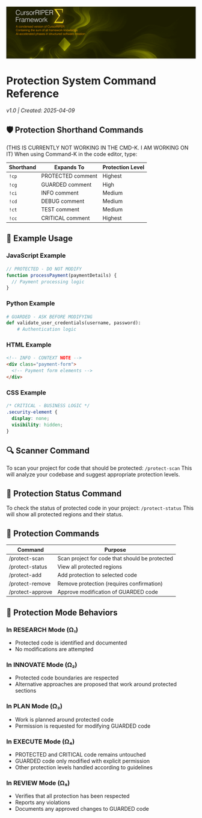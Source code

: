 ![CursorRIPER♦Σ](../res/github-header-sigma-sm.png)
# Protection System Command Reference
*v1.0 | Created: 2025-04-09*

## 🛡️ Protection Shorthand Commands

(THIS IS CURRENTLY NOT WORKING IN THE CMD-K.  I AM WORKING ON IT) When using Command-K in the code editor, type:

| Shorthand | Expands To            | Protection Level |
|-----------|------------------------|------------------|
| `!cp`     | PROTECTED comment      | Highest          |
| `!cg`     | GUARDED comment        | High             |
| `!ci`     | INFO comment           | Medium           |
| `!cd`     | DEBUG comment          | Medium           |
| `!ct`     | TEST comment           | Medium           |
| `!cc`     | CRITICAL comment       | Highest          |

## 📝 Example Usage

### JavaScript Example
```javascript
// PROTECTED - DO NOT MODIFY
function processPayment(paymentDetails) {
  // Payment processing logic
}
```

### Python Example
```python
# GUARDED - ASK BEFORE MODIFYING
def validate_user_credentials(username, password):
    # Authentication logic
```

### HTML Example
```html
<!-- INFO - CONTEXT NOTE -->
<div class="payment-form">
  <!-- Payment form elements -->
</div>
```

### CSS Example
```css
/* CRITICAL - BUSINESS LOGIC */
.security-element {
  display: none;
  visibility: hidden;
}
```

## 🔍 Scanner Command
To scan your project for code that should be protected: `/protect-scan`
This will analyze your codebase and suggest appropriate protection levels.

## 🔄 Protection Status Command
To check the status of protected code in your project: `/protect-status`
This will show all protected regions and their status.

## 💬 Protection Commands
| **Command** | **Purpose**            |
|-------------|------------------------|
| /protect-scan | Scan project for code that should be protected |
| /protect-status | View all protected regions |
| /protect-add | Add protection to selected code |
| /protect-remove | Remove protection (requires confirmation) |
| /protect-approve | Approve modification of GUARDED code |

## 🔄 Protection Mode Behaviors

### In RESEARCH Mode (Ω₁)
- Protected code is identified and documented
- No modifications are attempted

### In INNOVATE Mode (Ω₂)
- Protected code boundaries are respected
- Alternative approaches are proposed that work around protected sections

### In PLAN Mode (Ω₃)
 - Work is planned around protected code
 - Permission is requested for modifying GUARDED code

### In EXECUTE Mode (Ω₄)
 - PROTECTED and CRITICAL code remains untouched
 - GUARDED code only modified with explicit permission
 - Other protection levels handled according to guidelines

### In REVIEW Mode (Ω₅)
 - Verifies that all protection has been respected
 - Reports any violations
 - Documents any approved changes to GUARDED code




